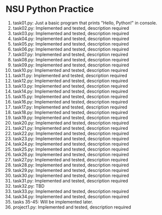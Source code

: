 # NSU Python Practice
1. task01.py: Just a basic program that prints "Hello, Python!" in console.
2. task02.py: Implemented and tested, description required
3. task03.py: Implemented and tested, description required
4. task04.py: Implemented and tested, description required
5. task05.py: Implemented and tested, description required
6. task06.py: Implemented and tested, description required
7. task07.py: Implemented and tested, description required
8. task08.py: Implemented and tested, description required
9. task09.py: Implemented and tested, description required
10. task10.py: Implemented and tested, description required
11. task11.py: Implemented and tested, description required
12. task12.py: Implemented and tested, description required
13. task13.py: Implemented and tested, description required
14. task14.py: Implemented and tested, description required
15. task15.py: Implemented and tested, description required
16. task16.py: Implemented and tested, description required
17. task17.py: Implemented and tested, description required
18. task18.py: Implemented and tested, description required
19. task19.py: Implemented and tested, description required
20. task20.py: Implemented and tested, description required
21. task21.py: Implemented and tested, description required
22. task22.py: Implemented and tested, description required
23. task23.py: Implemented and tested, description required
24. task24.py: Implemented and tested, description required
25. task25.py: Implemented and tested, description required
26. task26.py: Implemented and tested, description required
27. task27.py: Implemented and tested, description required
28. task28.py: Implemented and tested, description required
29. task29.py: Implemented and tested, description required
30. task30.py: Implemented and tested, description required
31. task31.py: Implemented and tested, description required
32. task32.py: TBD
33. task33.py: Implemented and tested, description required
34. task34.py: Implemented and tested, description required
35. tasks 35-45: Will be implemented later. 
36. project1.py: Implemented and tested, description required
